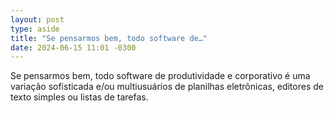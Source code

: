 ```yaml
---
layout: post
type: aside
title: "Se pensarmos bem, todo software de…"
date: 2024-06-15 11:01 -0300
---
```

Se pensarmos bem, todo software de produtividade e corporativo é uma variação sofisticada e/ou multiusuários de planilhas eletrônicas, editores de texto simples ou listas de tarefas.